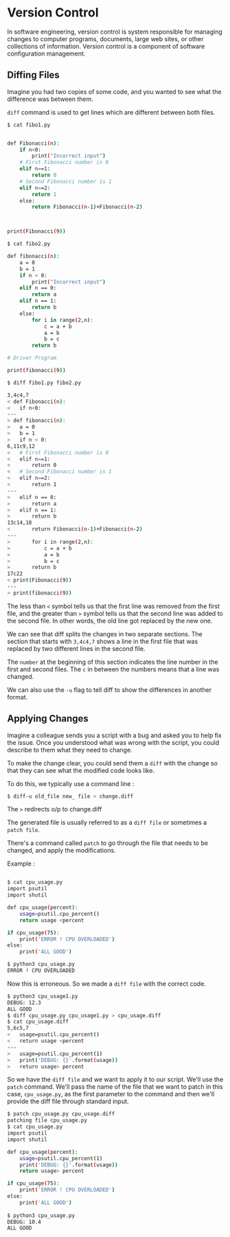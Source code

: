 <h1> Version Control </h1>

In software engineering, version control is system responsible for managing changes to computer programs, documents, large web sites, or other collections of information. Version control is a component of software configuration management.

<h2> Diffing Files </h2>

Imagine you had two copies of some code,
and you wanted to see what the difference was between
them.

`diff` command is used to get lines which are different between both files.

```sh
$ cat fibo1.py 


def Fibonacci(n): 
	if n<0: 
		print("Incorrect input") 
	# First Fibonacci number is 0 
	elif n==1: 
		return 0
	# Second Fibonacci number is 1 
	elif n==2: 
		return 1
	else: 
		return Fibonacci(n-1)+Fibonacci(n-2) 



print(Fibonacci(9)) 

$ cat fibo2.py 

def fibonacci(n): 
	a = 0
	b = 1
	if n < 0: 
		print("Incorrect input") 
	elif n == 0: 
		return a 
	elif n == 1: 
		return b 
	else: 
		for i in range(2,n): 
			c = a + b 
			a = b 
			b = c 
		return b 

# Driver Program 

print(fibonacci(9)) 

$ diff fibo1.py fibo2.py

3,4c4,7
< def Fibonacci(n): 
< 	if n<0: 
---
> def fibonacci(n): 
> 	a = 0
> 	b = 1
> 	if n < 0: 
6,11c9,12
< 	# First Fibonacci number is 0 
< 	elif n==1: 
< 		return 0
< 	# Second Fibonacci number is 1 
< 	elif n==2: 
< 		return 1
---
> 	elif n == 0: 
> 		return a 
> 	elif n == 1: 
> 		return b 
13c14,18
< 		return Fibonacci(n-1)+Fibonacci(n-2) 
---
> 		for i in range(2,n): 
> 			c = a + b 
> 			a = b 
> 			b = c 
> 		return b 
17c22
< print(Fibonacci(9)) 
---
> print(fibonacci(9)) 
```
The less than `<` symbol tells us that
the first line was removed from the first file,
and the greater than `>` symbol tells us that
the second line was added to the second file.
In other words, the old line got replaced by the new one.

We can see that diff splits
the changes in two separate sections.
The section that starts with `3,4c4,7` shows
a line in the first file that was
replaced by two different lines in the second file.

The `number` at the beginning of this section indicates
the line number in the first and second files.
The `c` in between
the numbers means that a line was changed.

We can also
use the `-u` flag to tell
diff to show the differences in
another format. 

<h2> Applying Changes </h2>

Imagine a colleague sends you a script with
a bug and asked you to help fix the issue.
Once you understood what was wrong with the script,
you could describe to them what they need to change. 

To make the change clear,
you could send them a `diff` with the change so that
they can see what the modified code looks like.

To do this, we typically use a command line :

```sh
$ diff-u old_file new_ file > change.diff
```
The `>` redirects o/p to change.diff

The generated file is usually referred to as
a `diff file` or sometimes a `patch file`.

There's a command called `patch` to go through the file
that needs to be changed,
and apply the modifications. 

Example :

```sh

$ cat cpu_usage.py 
import psutil
import shutil

def cpu_usage(percent):
	usage=psutil.cpu_percent()
	return usage <percent

if cpu_usage(75):
	print('ERROR ! CPU OVERLOADED')
else:
	print('ALL GOOD')

$ python3 cpu_usage.py 
ERROR ! CPU OVERLOADED
```

Now this is erroneous.
So we made a `diff file` with the correct code.

```sh
$ python3 cpu_usage1.py 
DEBUG: 12.3
ALL GOOD
$ diff cpu_usage.py cpu_usage1.py > cpu_usage.diff
$ cat cpu_usage.diff
5,6c5,7
< 	usage=psutil.cpu_percent()
< 	return usage <percent
---
> 	usage=psutil.cpu_percent(1)
> 	print('DEBUG: {}'.format(usage))
> 	return usage> percent

```

So we have the `diff file`
and we want to apply it to our script.
We'll use the `patch` command.
We'll pass the name of the file that we want to
patch in this case, `cpu_usage.py`,
as the first parameter to the command
and then we'll provide the diff
file through standard input.

```sh
$ patch cpu_usage.py cpu_usage.diff 
patching file cpu_usage.py
$ cat cpu_usage.py
import psutil
import shutil

def cpu_usage(percent):
	usage=psutil.cpu_percent(1)
	print('DEBUG: {}'.format(usage))
	return usage> percent

if cpu_usage(75):
	print('ERROR ! CPU OVERLOADED')
else:
	print('ALL GOOD')
	
$ python3 cpu_usage.py 
DEBUG: 10.4
ALL GOOD

```




